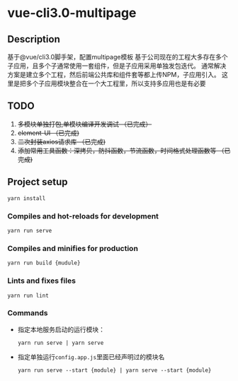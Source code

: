 # vue-cli3.0-multipage

## Description
基于@vue/cli3.0脚手架，配置multipage模板
基于公司现在的工程大多存在多个子应用，且多个子通常使用一套组件，但是子应用采用单独发包迭代。
通常解决方案是建立多个工程，然后前端公共库和组件套等都上传NPM，子应用引入。
这里是把多个子应用模块整合在一个大工程里，所以支持多应用也是有必要

## TODO

1. ~~多模块单独打包,单模块编译开发调试 （已完成）~~
2. ~~element-UI （已完成)~~
3. ~~二次封装axios请求库 （已完成)~~
4. ~~添加常用工具函数：深拷贝，防抖函数，节流函数，时间格式处理函数等 （已完成)~~

## Project setup
```
yarn install
```

### Compiles and hot-reloads for development
```
yarn run serve
```

### Compiles and minifies for production
```
yarn run build {mudule}
```

### Lints and fixes files
```
yarn run lint
```

### Commands
- 指定本地服务启动的运行模块：

	```
	yarn run serve | yarn serve
	```

- 指定单独运行`config.app.js`里面已经声明过的模块名

	```
	yarn run serve --start {module} | yarn serve --start {module}
	```
